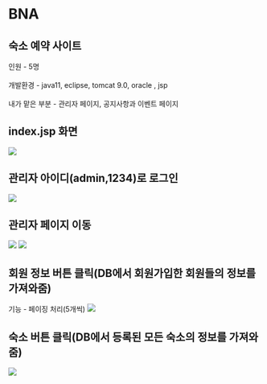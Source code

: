 # BNA
## 숙소 예약 사이트
인원 - 5명 <br><br>
개발환경 - java11, eclipse, tomcat 9.0, oracle , jsp <br><br>
내가 맡은 부분 - 관리자 페이지, 공지사항과 이벤트 페이지 <br>

## index.jsp 화면
<img src="https://user-images.githubusercontent.com/93896063/176835990-eff0b062-30f6-4ef9-b1c3-255ac044178f.png">

## 관리자 아이디(admin,1234)로 로그인
<img src="https://user-images.githubusercontent.com/93896063/176836693-d1dce36b-4e2e-42c8-8409-072ca25e7446.png">

## 관리자 페이지 이동
<img src="https://user-images.githubusercontent.com/93896063/176837014-3eaa6cfc-a106-47cb-8a58-606ca12f9822.png">
<img src="https://user-images.githubusercontent.com/93896063/176836336-271ac4cc-6fdf-4755-a62e-6b03247e3fe4.png">

## 회원 정보 버튼 클릭(DB에서 회원가입한 회원들의 정보를 가져와줌)
기능 - 페이징 처리(5개씩)
<img src="https://user-images.githubusercontent.com/93896063/176837445-1721e49a-356d-4c8f-bb6e-8aa0759d7194.png">

## 숙소 버튼 클릭(DB에서 등록된 모든 숙소의 정보를 가져와줌)
<img src="https://user-images.githubusercontent.com/93896063/176837704-f464b5b8-a40e-46cd-986e-166f48649982.png">
